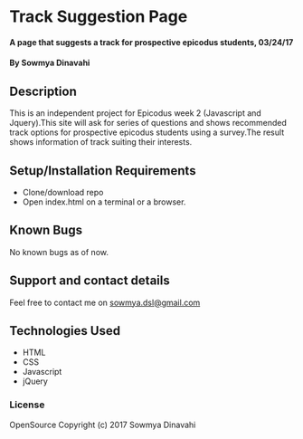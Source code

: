 # Track Suggestion Page

#### A page that suggests a track for prospective epicodus students, 03/24/17

#### By Sowmya Dinavahi

## Description

This is an independent project for Epicodus week 2 (Javascript and Jquery).This site will ask for series of questions and shows recommended track options for prospective epicodus students using a survey.The result shows information of track suiting their interests.

## Setup/Installation Requirements

* Clone/download repo
* Open index.html on a terminal or a browser.



## Known Bugs

No known bugs as of now.

## Support and contact details

Feel free to contact me on sowmya.dsl@gmail.com

## Technologies Used

* HTML
* CSS
* Javascript
* jQuery

### License

OpenSource
Copyright (c) 2017 Sowmya Dinavahi
